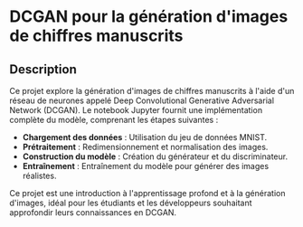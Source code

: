 # DCGAN pour la génération d'images de chiffres manuscrits

## Description

Ce projet explore la génération d'images de chiffres manuscrits à l'aide d'un réseau de neurones appelé Deep Convolutional Generative Adversarial Network (DCGAN). Le notebook Jupyter fournit une implémentation complète du modèle, comprenant les étapes suivantes :

- **Chargement des données** : Utilisation du jeu de données MNIST.
- **Prétraitement** : Redimensionnement et normalisation des images.
- **Construction du modèle** : Création du générateur et du discriminateur.
- **Entraînement** : Entraînement du modèle pour générer des images réalistes.

Ce projet est une introduction à l'apprentissage profond et à la génération d'images, idéal pour les étudiants et les développeurs souhaitant approfondir leurs connaissances en DCGAN.
